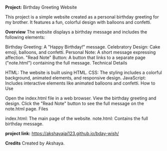 **Project:**
Birthday Greeting Website

This project is a simple website created as a personal birthday greeting for my brother. It features a fun, colorful design with balloons and confetti.

**Overview**
The website displays a birthday message and includes the following elements:

Birthday Greeting: A "Happy Birthday!" message.
Celebratory Design: Cake emoji, balloons, and confetti.
Personal Note: A short message expressing affection.
"Read Note" Button: A button that links to a separate page ("note.html") containing the full message.
Technical Details

HTML: The website is built using HTML.
CSS: The styling includes a colorful background, animated elements, and responsive design.
JavaScript: Includes interactive elements like animated balloons and confetti.
How to Use

Open the index.html file in a web browser.
View the birthday greeting and design.
Click the "Read Note" button to see the full message on the note.html page.
Files

index.html: The main page of the website.
note.html: Contains the full birthday message.

**project link:** https://akshayajai123.github.io/bday-wish/

**Credits**
Created by Akshaya.
